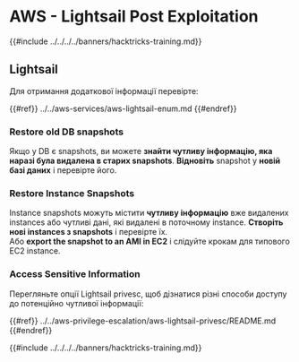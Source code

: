 # AWS - Lightsail Post Exploitation

{{#include ../../../../banners/hacktricks-training.md}}

## Lightsail

Для отримання додаткової інформації перевірте:

{{#ref}}
../../aws-services/aws-lightsail-enum.md
{{#endref}}

### Restore old DB snapshots

Якщо у DB є snapshots, ви можете **знайти чутливу інформацію, яка наразі була видалена в старих snapshots**. **Відновіть** snapshot у **новій базі даних** і перевірте його.

### Restore Instance Snapshots

Instance snapshots можуть містити **чутливу інформацію** вже видалених instances або чутливі дані, які видалені в поточному instance. **Створіть нові instances з snapshots** і перевірте їх.\
Або **export the snapshot to an AMI in EC2** і слідуйте крокам для типового EC2 instance.

### Access Sensitive Information

Перегляньте опції Lightsail privesc, щоб дізнатися різні способи доступу до потенційно чутливої інформації:

{{#ref}}
../../aws-privilege-escalation/aws-lightsail-privesc/README.md
{{#endref}}

{{#include ../../../../banners/hacktricks-training.md}}
